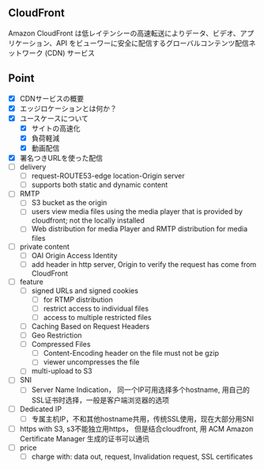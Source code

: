 ## CloudFront
Amazon CloudFront は低レイテンシーの高速転送によりデータ、ビデオ、アプリケーション、API をビューワーに安全に配信するグローバルコンテンツ配信ネットワーク (CDN) サービス

## Point
- [X] CDNサービスの概要
- [X] エッジロケーションとは何か？
- [X] ユースケースについて
  - [X] サイトの高速化
  - [X] 負荷軽減
  - [X] 動画配信
- [X] 署名つきURLを使った配信
- [ ] delivery 
  - [ ] request-ROUTE53-edge location-Origin server
  - [ ] supports both static and dynamic content
- [ ] RMTP 
  - [ ] S3 bucket as the origin
  - [ ] users view media files using the media player that is provided by cloudfront; not the locally installed
  - [ ] Web distribution for media Player and RMTP distribution for media files
- [ ] private content 
  - [ ] OAI Origin Access Identity
  - [ ] add header in http server, Origin to verify the request has come from CloudFront
- [ ] feature 
  - [ ] signed URLs and signed cookies 
    - [ ] for RTMP distribution
    - [ ] restrict access to individual files
    - [ ] access to multiple restricted files
  - [ ] Caching Based on Request Headers
  - [ ] Geo Restriction
  - [ ] Compressed Files 
    - [ ] Content-Encoding header on the file must not be gzip
    - [ ] viewer uncompresses the file
  - [ ] multi-upload to S3
- [ ] SNI 
  - [ ] Server Name Indication， 同一个IP可用选择多个hostname, 用自己的SSL证书时选择，一般是客户端浏览器的选项
- [ ] Dedicated IP 
  - [ ] 专属主机IP，不和其他hostname共用，传统SSL使用，现在大部分用SNI
- [ ] https with S3, s3不能独立用https， 但是结合cloudfront, 用 ACM Amazon Certificate Manager 生成的证书可以通讯
- [ ] price 
  - [ ] charge with: data out, request, Invalidation request, SSL certificates